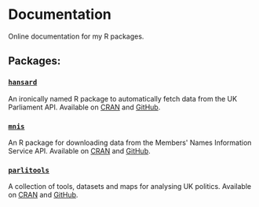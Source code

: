 Documentation
=============

Online documentation for my R packages.

Packages:
---------

### [`hansard`](http://docs.evanodell.com/hansard)

An ironically named R package to automatically fetch data from the UK Parliament API. Available on [CRAN](https://cran.r-project.org/package=hansard) and [GitHub](https://github.com/EvanOdell/hansard).

### [`mnis`](http://docs.evanodell.com/mnis)

An R package for downloading data from the Members' Names Information Service API. Available on [CRAN](https://cran.r-project.org/package=mnis) and [GitHub](https://github.com/EvanOdell/mnis).

### [`parlitools`](http://docs.evanodell.com/parlitools)

A collection of tools, datasets and maps for analysing UK politics. Available on [CRAN](https://cran.r-project.org/package=parlitools) and [GitHub](https://github.com/EvanOdell/parlitools). 

